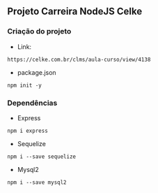 ## Projeto Carreira NodeJS Celke

### Criação do projeto
* Link:
```
https://celke.com.br/clms/aula-curso/view/4138
```

* package.json
```
npm init -y
```

### Dependências

* Express
```
npm i express
```

* Sequelize
```
npm i --save sequelize
```

* Mysql2
```
npm i --save mysql2
```